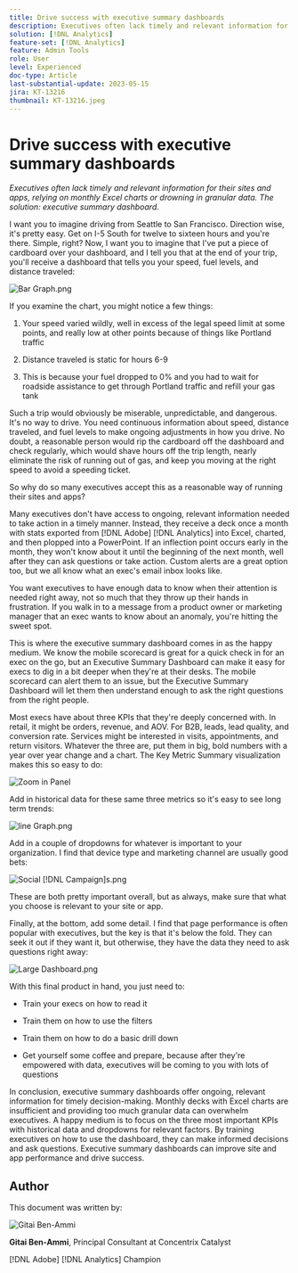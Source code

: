 ```yaml
---
title: Drive success with executive summary dashboards
description: Executives often lack timely and relevant information for their sites and apps, relying on monthly Excel charts or drowning in granular data. The solution - executive summary dashboard.
solution: [!DNL Analytics]
feature-set: [!DNL Analytics]
feature: Admin Tools
role: User
level: Experienced
doc-type: Article
last-substantial-update: 2023-05-15
jira: KT-13216
thumbnail: KT-13216.jpeg
---
```

# Drive success with executive summary dashboards

_Executives often lack timely and relevant information for their sites and apps, relying on monthly Excel charts or drowning in granular data. The solution: executive summary dashboard._

I want you to imagine driving from Seattle to San Francisco. Direction wise, it's pretty easy. Get on I-5 South for twelve to sixteen hours and you're there. Simple, right? Now, I want you to imagine that I've put a piece of cardboard over your dashboard, and I tell you that at the end
of your trip, you'll receive a dashboard that tells you your speed, fuel levels, and distance traveled:

![Bar Graph.png](assets/bar-graph.png)

If you examine the chart, you might notice a few things:

1.  Your speed varied wildly, well in excess of the legal speed limit at some points, and really low at other points because of things like Portland traffic

1.  Distance traveled is static for hours 6-9

1.  This is because your fuel dropped to 0% and you had to wait for roadside assistance to get through Portland traffic and refill your gas tank

Such a trip would obviously be miserable, unpredictable, and dangerous. It's no way to drive. You need continuous information about speed, distance traveled, and fuel levels to make ongoing adjustments in how you drive. No doubt, a reasonable person would rip the cardboard off the dashboard and check regularly, which would shave hours off the trip length, nearly eliminate the risk of running out of gas, and keep you moving at the right speed to avoid a speeding ticket.

So why do so many executives accept this as a reasonable way of running their sites and apps?

Many executives don't have access to ongoing, relevant information needed to take action in a timely manner. Instead, they receive a deck once a month with stats exported from [!DNL Adobe] [!DNL Analytics] into Excel, charted, and then plopped into a PowerPoint. If an inflection point occurs early in the month, they won't know about it until the beginning of the next month, well after they can ask questions or take action. Custom alerts are a great option too, but we all know what an exec's email inbox looks like.

You want executives to have enough data to know when their attention is needed right away, not so much that they throw up their hands in frustration. If you walk in to a message from a product owner or marketing manager that an exec wants to know about an anomaly, you're hitting the sweet spot.

This is where the executive summary dashboard comes in as the happy medium. We know the mobile scorecard is great for a quick check in for an exec on the go, but an Executive Summary Dashboard can make it easy for execs to dig in a bit deeper when they're at their desks. The mobile scorecard can alert them to an issue, but the Executive Summary Dashboard will let them then understand enough to ask the right questions from the right people.

Most execs have about three KPIs that they're deeply concerned with. In retail, it might be orders, revenue, and AOV. For B2B, leads, lead quality, and conversion rate. Services might be interested in visits, appointments, and return visitors. Whatever the three are, put them in big, bold numbers with a year over year change and a chart. The Key Metric Summary visualization makes this so easy to do:

![Zoom in Panel](assets/zoom-in-panel.png)

Add in historical data for these same three metrics so it's easy to see long term trends:

![line Graph.png](assets/line-graph.png)

Add in a couple of dropdowns for whatever is important to your organization. I find that device type and marketing channel are usually good bets:

![Social [!DNL Campaign]s.png](assets/social-campaigns.png)

These are both pretty important overall, but as always, make sure that what you choose is relevant to your site or app.

Finally, at the bottom, add some detail. I find that page performance is often popular with executives, but the key is that it's below the fold. They can seek it out if they want it, but otherwise, they have the data they need to ask questions right away:

![Large Dashboard.png](assets/large-dashboard.png)

With this final product in hand, you just need to:

-   Train your execs on how to read it

-   Train them on how to use the filters

-   Train them on how to do a basic drill down

-   Get yourself some coffee and prepare, because after they're empowered with data, executives will be coming to you with lots of questions

In conclusion, executive summary dashboards offer ongoing, relevant information for timely decision-making. Monthly decks with Excel charts are insufficient and providing too much granular data can overwhelm executives. A happy medium is to focus on the three most important KPIs with historical data and dropdowns for relevant factors. By training
executives on how to use the dashboard, they can make informed decisions and ask questions. Executive summary dashboards can improve site and app performance and drive success.

## Author

This document was written by:

![Gitai Ben-Ammi](assets/gitai-ben-ammi.png)

**Gitai Ben-Ammi**, Principal Consultant at Concentrix Catalyst

[!DNL Adobe] [!DNL Analytics] Champion
